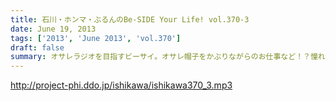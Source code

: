 ```yaml
---
title: 石川・ホンマ・ぶるんのBe-SIDE Your Life! vol.370-3
date: June 19, 2013
tags: ['2013', 'June 2013', 'vol.370']
draft: false
summary: オサレラジオを目指すビーサイ。オサレ帽子をかぶりながらのお仕事など！？憧れるぅっ！？帰り道「年相応の格好って何なんだろう？」って会話が展開されました。ＮＡＭＡＥ
---
```


http://project-phi.ddo.jp/ishikawa/ishikawa370_3.mp3